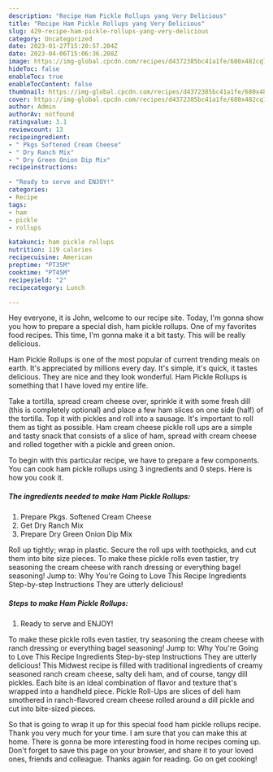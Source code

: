 ```yaml
---
description: "Recipe Ham Pickle Rollups yang Very Delicious"
title: "Recipe Ham Pickle Rollups yang Very Delicious"
slug: 429-recipe-ham-pickle-rollups-yang-very-delicious
category: Uncategorized
date: 2023-01-27T15:20:57.204Z
date: 2023-04-06T15:06:36.208Z
image: https://img-global.cpcdn.com/recipes/d4372385bc41a1fe/680x482cq70/ham-pickle-rollups-recipe-main-photo.jpg
hideToc: false
enableToc: true
enableTocContent: false
thumbnail: https://img-global.cpcdn.com/recipes/d4372385bc41a1fe/680x482cq70/ham-pickle-rollups-recipe-main-photo.jpg
cover: https://img-global.cpcdn.com/recipes/d4372385bc41a1fe/680x482cq70/ham-pickle-rollups-recipe-main-photo.jpg
author: Admin
authorAv: notfound
ratingvalue: 3.1
reviewcount: 13
recipeingredient:
- " Pkgs Softened Cream Cheese"
- " Dry Ranch Mix"
- " Dry Green Onion Dip Mix"
recipeinstructions:

- "Ready to serve and ENJOY!"
categories:
- Recipe
tags:
- ham
- pickle
- rollups

katakunci: ham pickle rollups 
nutrition: 119 calories
recipecuisine: American
preptime: "PT35M"
cooktime: "PT45M"
recipeyield: "2"
recipecategory: Lunch

---
```



Hey everyone, it is John, welcome to our recipe site. Today, I'm gonna show you how to prepare a special dish, ham pickle rollups. One of my favorites food recipes. This time, I'm gonna make it a bit tasty. This will be really delicious.

Ham Pickle Rollups is one of the most popular of current trending meals on earth. It's appreciated by millions every day. It's simple, it's quick, it tastes delicious. They are nice and they look wonderful. Ham Pickle Rollups is something that I have loved my entire life.

Take a tortilla, spread cream cheese over, sprinkle it with some fresh dill (this is completely optional) and place a few ham slices on one side (half) of the tortilla. Top it with pickles and roll into a sausage. It&#39;s important to roll them as tight as possible. Ham cream cheese pickle roll ups are a simple and tasty snack that consists of a slice of ham, spread with cream cheese and rolled together with a pickle and green onion.


To begin with this particular recipe, we have to prepare a few components. You can cook ham pickle rollups using 3 ingredients and 0 steps. Here is how you cook it.

<!--inarticleads1-->

##### The ingredients needed to make Ham Pickle Rollups:

1. Prepare  Pkgs. Softened Cream Cheese
1. Get  Dry Ranch Mix
1. Prepare  Dry Green Onion Dip Mix


Roll up tightly; wrap in plastic. Secure the roll ups with toothpicks, and cut them into bite size pieces. To make these pickle rolls even tastier, try seasoning the cream cheese with ranch dressing or everything bagel seasoning! Jump to: Why You&#39;re Going to Love This Recipe Ingredients Step-by-step Instructions They are utterly delicious! 

<!--inarticleads2-->

##### Steps to make Ham Pickle Rollups:


1. Ready to serve and ENJOY!

To make these pickle rolls even tastier, try seasoning the cream cheese with ranch dressing or everything bagel seasoning! Jump to: Why You&#39;re Going to Love This Recipe Ingredients Step-by-step Instructions They are utterly delicious! This Midwest recipe is filled with traditional ingredients of creamy seasoned ranch cream cheese, salty deli ham, and of course, tangy dill pickles. Each bite is an ideal combination of flavor and texture that&#39;s wrapped into a handheld piece. Pickle Roll-Ups are slices of deli ham smothered in ranch-flavored cream cheese rolled around a dill pickle and cut into bite-sized pieces. 

So that is going to wrap it up for this special food ham pickle rollups recipe. Thank you very much for your time. I am sure that you can make this at home. There is gonna be more interesting food in home recipes coming up. Don't forget to save this page on your browser, and share it to your loved ones, friends and colleague. Thanks again for reading. Go on get cooking!
